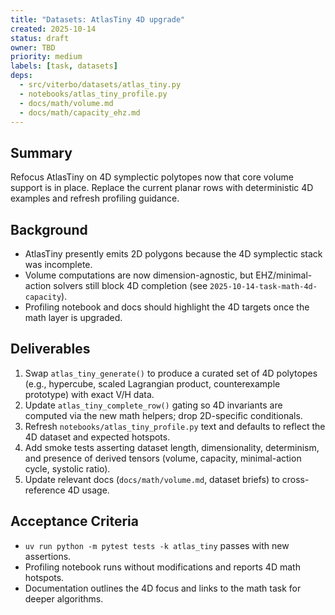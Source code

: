 ```yaml
---
title: "Datasets: AtlasTiny 4D upgrade"
created: 2025-10-14
status: draft
owner: TBD
priority: medium
labels: [task, datasets]
deps:
  - src/viterbo/datasets/atlas_tiny.py
  - notebooks/atlas_tiny_profile.py
  - docs/math/volume.md
  - docs/math/capacity_ehz.md
---
```


## Summary

Refocus AtlasTiny on 4D symplectic polytopes now that core volume support is in place. Replace the current planar rows with deterministic 4D examples and refresh profiling guidance.

## Background

- AtlasTiny presently emits 2D polygons because the 4D symplectic stack was incomplete.
- Volume computations are now dimension-agnostic, but EHZ/minimal-action solvers still block 4D completion (see `2025-10-14-task-math-4d-capacity`).
- Profiling notebook and docs should highlight the 4D targets once the math layer is upgraded.

## Deliverables

1. Swap `atlas_tiny_generate()` to produce a curated set of 4D polytopes (e.g., hypercube, scaled Lagrangian product, counterexample prototype) with exact V/H data.
2. Update `atlas_tiny_complete_row()` gating so 4D invariants are computed via the new math helpers; drop 2D-specific conditionals.
3. Refresh `notebooks/atlas_tiny_profile.py` text and defaults to reflect the 4D dataset and expected hotspots.
4. Add smoke tests asserting dataset length, dimensionality, determinism, and presence of derived tensors (volume, capacity, minimal-action cycle, systolic ratio).
5. Update relevant docs (`docs/math/volume.md`, dataset briefs) to cross-reference 4D usage.

## Acceptance Criteria

- `uv run python -m pytest tests -k atlas_tiny` passes with new assertions.
- Profiling notebook runs without modifications and reports 4D math hotspots.
- Documentation outlines the 4D focus and links to the math task for deeper algorithms.
